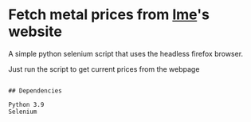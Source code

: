 # Fetch metal prices from [lme](https://www.lme.com/)'s website

A simple python selenium script that uses the headless firefox browser.

Just run the script to get current prices from the webpage
``````

## Dependencies

Python 3.9
Selenium